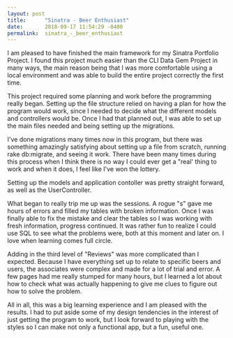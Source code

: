 ```yaml
---
layout: post
title:      "Sinatra - Beer Enthusiast"
date:       2018-09-17 11:54:29 -0400
permalink:  sinatra_-_beer_enthusiast
---
```


I am pleased to have finished the main framework for my Sinatra Portfolio Project. I found this project much easier than the CLI Data Gem Project in many ways, the main reason being that I was more comfortable using a local environment and was able to build the entire project correctly the first time. 

This project required some planning and work before the programming really began. Setting up the file structure relied on having a plan for how the program would work, since I needed to decide what the different models and controllers would be. Once I had that planned out, I was able to set up the main files needed and being setting up the migrations. 

I've done migrations many times now in this program, but there was something amazingly satisfying about setting up a file from scratch, running rake db:migrate, and seeing it work. There have been many times during this process when I think there is no way I could ever get a "real' thing to work and when it does, I feel like I've won the lottery. 

Setting up the models and application contoller was pretty straight forward, as well as the UserController. 

What began to really trip me up was the sessions. A rogue "s" gave me hours of errors and filled my tables with broken information. Once I was finally able to fix the mistake and clear the tables so I was working with fresh information, progress continued.  It was rather fun to realize I could use SQL to see what the problems were, both at this moment and later on. I love when learning comes full circle. 

Adding in the third level of "Reviews" was more complicated than I expected. Because I have everything set up to relate to specific beers and users, the associates were complex and made for a lot of trial and error. A few pages had me really stumped for many hours, but I learned a lot about how to check what was actually happening to give me clues to figure out how to solve the problem. 

All in all, this was a big learning experience and I am pleased with the results. I had to put aside some of my design tendencies in the interest of just getting the program to work, but I look forward to playing with the styles so I can make not only a functional app, but a fun, useful one.
